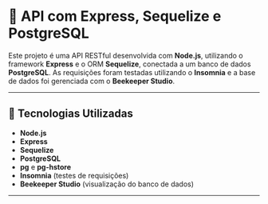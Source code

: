 # 📡 API com Express, Sequelize e PostgreSQL

Este projeto é uma API RESTful desenvolvida com **Node.js**, utilizando o framework **Express** e o ORM **Sequelize**, conectada a um banco de dados **PostgreSQL**. As requisições foram testadas utilizando o **Insomnia** e a base de dados foi gerenciada com o **Beekeeper Studio**.

---

## 🚀 Tecnologias Utilizadas

- **Node.js**
- **Express**
- **Sequelize**
- **PostgreSQL**
- **pg** e **pg-hstore**
- **Insomnia** (testes de requisições)
- **Beekeeper Studio** (visualização do banco de dados)

---